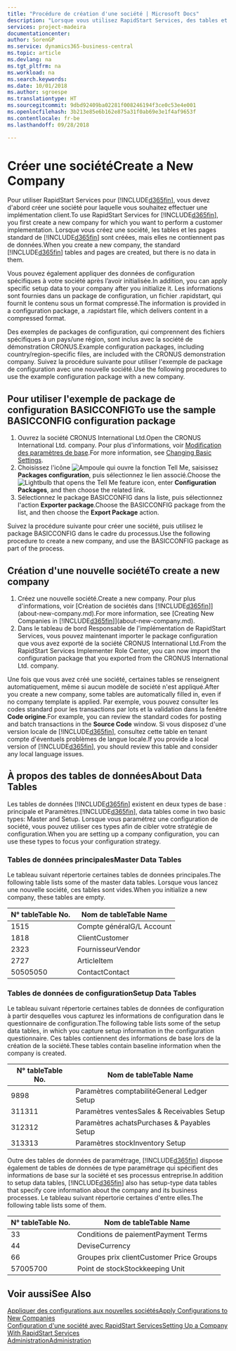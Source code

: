 ```yaml
---
title: "Procédure de création d'une société | Microsoft Docs"
description: "Lorsque vous utilisez RapidStart Services, des tables et des pages sont créées, mais elles ne contiennent pas de données."
services: project-madeira
documentationcenter: 
author: SorenGP
ms.service: dynamics365-business-central
ms.topic: article
ms.devlang: na
ms.tgt_pltfrm: na
ms.workload: na
ms.search.keywords: 
ms.date: 10/01/2018
ms.author: sgroespe
ms.translationtype: HT
ms.sourcegitcommit: 9dbd92409ba02281f008246194f3ce0c53e4e001
ms.openlocfilehash: 3b213e85e6b162e875a31f0ab69e3e1f4af9653f
ms.contentlocale: fr-be
ms.lasthandoff: 09/28/2018

---
```

# <a name="create-a-new-company"></a><span data-ttu-id="f9670-103">Créer une société</span><span class="sxs-lookup"><span data-stu-id="f9670-103">Create a New Company</span></span>
<span data-ttu-id="f9670-104">Pour utiliser RapidStart Services pour [!INCLUDE[d365fin](includes/d365fin_md.md)], vous devez d'abord créer une société pour laquelle vous souhaitez effectuer une implémentation client.</span><span class="sxs-lookup"><span data-stu-id="f9670-104">To use RapidStart Services for [!INCLUDE[d365fin](includes/d365fin_md.md)], you first create a new company for which you want to perform a customer implementation.</span></span> <span data-ttu-id="f9670-105">Lorsque vous créez une société, les tables et les pages standard de [!INCLUDE[d365fin](includes/d365fin_md.md)] sont créées, mais elles ne contiennent pas de données.</span><span class="sxs-lookup"><span data-stu-id="f9670-105">When you create a new company, the standard [!INCLUDE[d365fin](includes/d365fin_md.md)] tables and pages are created, but there is no data in them.</span></span>

<span data-ttu-id="f9670-106">Vous pouvez également appliquer des données de configuration spécifiques à votre société après l’avoir initialisée.</span><span class="sxs-lookup"><span data-stu-id="f9670-106">In addition, you can apply specific setup data to your company after you initialize it.</span></span> <span data-ttu-id="f9670-107">Les informations sont fournies dans un package de configuration, un fichier .rapidstart, qui fournit le contenu sous un format compressé.</span><span class="sxs-lookup"><span data-stu-id="f9670-107">The information is provided in a configuration package, a .rapidstart file, which delivers content in a compressed format.</span></span>  

<span data-ttu-id="f9670-108">Des exemples de packages de configuration, qui comprennent des fichiers spécifiques à un pays/une région, sont inclus avec la société de démonstration CRONUS.</span><span class="sxs-lookup"><span data-stu-id="f9670-108">Example configuration packages, including country/region-specific files, are included with the CRONUS demonstration company.</span></span> <span data-ttu-id="f9670-109">Suivez la procédure suivante pour utiliser l'exemple de package de configuration avec une nouvelle société.</span><span class="sxs-lookup"><span data-stu-id="f9670-109">Use the following procedures to use the example configuration package with a new company.</span></span>  

## <a name="to-use-the-sample-basicconfig-configuration-package"></a><span data-ttu-id="f9670-110">Pour utiliser l'exemple de package de configuration BASICCONFIG</span><span class="sxs-lookup"><span data-stu-id="f9670-110">To use the sample BASICCONFIG configuration package</span></span>  
1. <span data-ttu-id="f9670-111">Ouvrez la société CRONUS International Ltd.</span><span class="sxs-lookup"><span data-stu-id="f9670-111">Open the CRONUS International Ltd. company.</span></span> <span data-ttu-id="f9670-112">Pour plus d'informations, voir [Modification des paramètres de base](ui-change-basic-settings.md).</span><span class="sxs-lookup"><span data-stu-id="f9670-112">For more information, see [Changing Basic Settings](ui-change-basic-settings.md).</span></span>
2. <span data-ttu-id="f9670-113">Choisissez l'icône ![Ampoule qui ouvre la fonction Tell Me](media/ui-search/search_small.png "Dites-moi ce que vous voulez faire"), saisissez **Packages configuration**, puis sélectionnez le lien associé.</span><span class="sxs-lookup"><span data-stu-id="f9670-113">Choose the ![Lightbulb that opens the Tell Me feature](media/ui-search/search_small.png "Tell me what you want to do") icon, enter **Configuration Packages**, and then choose the related link.</span></span>  
3. <span data-ttu-id="f9670-114">Sélectionnez le package BASICCONFIG dans la liste, puis sélectionnez l'action **Exporter package**.</span><span class="sxs-lookup"><span data-stu-id="f9670-114">Choose the BASICCONFIG package from the list, and then choose the **Export Package** action.</span></span>  

<span data-ttu-id="f9670-115">Suivez la procédure suivante pour créer une société, puis utilisez le package BASICCONFIG dans le cadre du processus.</span><span class="sxs-lookup"><span data-stu-id="f9670-115">Use the following procedure to create a new company, and use the BASICCONFIG package as part of the process.</span></span>  

## <a name="to-create-a-new-company"></a><span data-ttu-id="f9670-116">Création d'une nouvelle société</span><span class="sxs-lookup"><span data-stu-id="f9670-116">To create a new company</span></span>  
1. <span data-ttu-id="f9670-117">Créez une nouvelle société.</span><span class="sxs-lookup"><span data-stu-id="f9670-117">Create a new company.</span></span> <span data-ttu-id="f9670-118">Pour plus d'informations, voir [Création de sociétés dans [!INCLUDE[d365fin](includes/d365fin_md.md)]](about-new-company.md).</span><span class="sxs-lookup"><span data-stu-id="f9670-118">For more information, see [Creating New Companies in [!INCLUDE[d365fin](includes/d365fin_md.md)]](about-new-company.md).</span></span>
2. <span data-ttu-id="f9670-119">Dans le tableau de bord Responsable de l'implémentation de RapidStart Services, vous pouvez maintenant importer le package configuration que vous avez exporté de la société CRONUS International Ltd.</span><span class="sxs-lookup"><span data-stu-id="f9670-119">From the RapidStart Services Implementer Role Center, you can now import the configuration package that you exported from the CRONUS International Ltd. company.</span></span>

<span data-ttu-id="f9670-120">Une fois que vous avez créé une société, certaines tables se renseignent automatiquement, même si aucun modèle de société n'est appliqué.</span><span class="sxs-lookup"><span data-stu-id="f9670-120">After you create a new company, some tables are automatically filled in, even if no company template is applied.</span></span> <span data-ttu-id="f9670-121">Par exemple, vous pouvez consulter les codes standard pour les transactions par lots et la validation dans la fenêtre **Code origine**.</span><span class="sxs-lookup"><span data-stu-id="f9670-121">For example, you can review the standard codes for posting and batch transactions in the **Source Code** window.</span></span> <span data-ttu-id="f9670-122">Si vous disposez d'une version locale de [!INCLUDE[d365fin](includes/d365fin_md.md)], consultez cette table en tenant compte d'éventuels problèmes de langue locale.</span><span class="sxs-lookup"><span data-stu-id="f9670-122">If you provide a local version of [!INCLUDE[d365fin](includes/d365fin_md.md)], you should review this table and consider any local language issues.</span></span>

## <a name="about-data-tables"></a><span data-ttu-id="f9670-123">À propos des tables de données</span><span class="sxs-lookup"><span data-stu-id="f9670-123">About Data Tables</span></span>
<span data-ttu-id="f9670-124">Les tables de données [!INCLUDE[d365fin](includes/d365fin_md.md)] existent en deux types de base : principale et Paramètres.</span><span class="sxs-lookup"><span data-stu-id="f9670-124">[!INCLUDE[d365fin](includes/d365fin_md.md)], data tables come in two basic types: Master and Setup.</span></span> <span data-ttu-id="f9670-125">Lorsque vous paramétrez une configuration de société, vous pouvez utiliser ces types afin de cibler votre stratégie de configuration.</span><span class="sxs-lookup"><span data-stu-id="f9670-125">When you are setting up a company configuration, you can use these types to focus your configuration strategy.</span></span>  

### <a name="master-data-tables"></a><span data-ttu-id="f9670-126">Tables de données principales</span><span class="sxs-lookup"><span data-stu-id="f9670-126">Master Data Tables</span></span>  
<span data-ttu-id="f9670-127">Le tableau suivant répertorie certaines tables de données principales.</span><span class="sxs-lookup"><span data-stu-id="f9670-127">The following table lists some of the master data tables.</span></span> <span data-ttu-id="f9670-128">Lorsque vous lancez une nouvelle société, ces tables sont vides.</span><span class="sxs-lookup"><span data-stu-id="f9670-128">When you initialize a new company, these tables are empty.</span></span>  

|<span data-ttu-id="f9670-129">N° table</span><span class="sxs-lookup"><span data-stu-id="f9670-129">Table No.</span></span>|<span data-ttu-id="f9670-130">Nom de table</span><span class="sxs-lookup"><span data-stu-id="f9670-130">Table Name</span></span>|  
|-------------------|--------------------|  
|<span data-ttu-id="f9670-131">15</span><span class="sxs-lookup"><span data-stu-id="f9670-131">15</span></span>|<span data-ttu-id="f9670-132">Compte général</span><span class="sxs-lookup"><span data-stu-id="f9670-132">G/L Account</span></span>|  
|<span data-ttu-id="f9670-133">18</span><span class="sxs-lookup"><span data-stu-id="f9670-133">18</span></span>|<span data-ttu-id="f9670-134">Client</span><span class="sxs-lookup"><span data-stu-id="f9670-134">Customer</span></span>|  
|<span data-ttu-id="f9670-135">23</span><span class="sxs-lookup"><span data-stu-id="f9670-135">23</span></span>|<span data-ttu-id="f9670-136">Fournisseur</span><span class="sxs-lookup"><span data-stu-id="f9670-136">Vendor</span></span>|  
|<span data-ttu-id="f9670-137">27</span><span class="sxs-lookup"><span data-stu-id="f9670-137">27</span></span>|<span data-ttu-id="f9670-138">Article</span><span class="sxs-lookup"><span data-stu-id="f9670-138">Item</span></span>|  
|<span data-ttu-id="f9670-139">5050</span><span class="sxs-lookup"><span data-stu-id="f9670-139">5050</span></span>|<span data-ttu-id="f9670-140">Contact</span><span class="sxs-lookup"><span data-stu-id="f9670-140">Contact</span></span>|  

### <a name="setup-data-tables"></a><span data-ttu-id="f9670-141">Tables de données de configuration</span><span class="sxs-lookup"><span data-stu-id="f9670-141">Setup Data Tables</span></span>  
<span data-ttu-id="f9670-142">Le tableau suivant répertorie certaines tables de données de configuration à partir desquelles vous capturez les informations de configuration dans le questionnaire de configuration.</span><span class="sxs-lookup"><span data-stu-id="f9670-142">The following table lists some of the setup data tables, in which you capture setup information in the configuration questionnaire.</span></span> <span data-ttu-id="f9670-143">Ces tables contiennent des informations de base lors de la création de la société.</span><span class="sxs-lookup"><span data-stu-id="f9670-143">These tables contain baseline information when the company is created.</span></span>  

|<span data-ttu-id="f9670-144">N° table</span><span class="sxs-lookup"><span data-stu-id="f9670-144">Table No.</span></span>|<span data-ttu-id="f9670-145">Nom de table</span><span class="sxs-lookup"><span data-stu-id="f9670-145">Table Name</span></span>|  
|-------------------|--------------------|  
|<span data-ttu-id="f9670-146">98</span><span class="sxs-lookup"><span data-stu-id="f9670-146">98</span></span>|<span data-ttu-id="f9670-147">Paramètres comptabilité</span><span class="sxs-lookup"><span data-stu-id="f9670-147">General Ledger Setup</span></span>|  
|<span data-ttu-id="f9670-148">311</span><span class="sxs-lookup"><span data-stu-id="f9670-148">311</span></span>|<span data-ttu-id="f9670-149">Paramètres ventes</span><span class="sxs-lookup"><span data-stu-id="f9670-149">Sales & Receivables Setup</span></span>|  
|<span data-ttu-id="f9670-150">312</span><span class="sxs-lookup"><span data-stu-id="f9670-150">312</span></span>|<span data-ttu-id="f9670-151">Paramètres achats</span><span class="sxs-lookup"><span data-stu-id="f9670-151">Purchases & Payables Setup</span></span>|  
|<span data-ttu-id="f9670-152">313</span><span class="sxs-lookup"><span data-stu-id="f9670-152">313</span></span>|<span data-ttu-id="f9670-153">Paramètres stock</span><span class="sxs-lookup"><span data-stu-id="f9670-153">Inventory Setup</span></span>|  

<span data-ttu-id="f9670-154">Outre des tables de données de paramétrage, [!INCLUDE[d365fin](includes/d365fin_md.md)] dispose également de tables de données de type paramétrage qui spécifient des informations de base sur la société et ses processus entreprise.</span><span class="sxs-lookup"><span data-stu-id="f9670-154">In addition to setup data tables, [!INCLUDE[d365fin](includes/d365fin_md.md)] also has setup-type data tables that specify core information about the company and its business processes.</span></span> <span data-ttu-id="f9670-155">Le tableau suivant répertorie certaines d'entre elles.</span><span class="sxs-lookup"><span data-stu-id="f9670-155">The following table lists some of them.</span></span>  

|<span data-ttu-id="f9670-156">N° table</span><span class="sxs-lookup"><span data-stu-id="f9670-156">Table No.</span></span>|<span data-ttu-id="f9670-157">Nom de table</span><span class="sxs-lookup"><span data-stu-id="f9670-157">Table Name</span></span>|  
|-------------------|--------------------|  
|<span data-ttu-id="f9670-158">3</span><span class="sxs-lookup"><span data-stu-id="f9670-158">3</span></span>|<span data-ttu-id="f9670-159">Conditions de paiement</span><span class="sxs-lookup"><span data-stu-id="f9670-159">Payment Terms</span></span>|  
|<span data-ttu-id="f9670-160">4</span><span class="sxs-lookup"><span data-stu-id="f9670-160">4</span></span>|<span data-ttu-id="f9670-161">Devise</span><span class="sxs-lookup"><span data-stu-id="f9670-161">Currency</span></span>|  
|<span data-ttu-id="f9670-162">6</span><span class="sxs-lookup"><span data-stu-id="f9670-162">6</span></span>|<span data-ttu-id="f9670-163">Groupes prix client</span><span class="sxs-lookup"><span data-stu-id="f9670-163">Customer Price Groups</span></span>|  
|<span data-ttu-id="f9670-164">5700</span><span class="sxs-lookup"><span data-stu-id="f9670-164">5700</span></span>|<span data-ttu-id="f9670-165">Point de stock</span><span class="sxs-lookup"><span data-stu-id="f9670-165">Stockkeeping Unit</span></span>|

  

## <a name="see-also"></a><span data-ttu-id="f9670-166">Voir aussi</span><span class="sxs-lookup"><span data-stu-id="f9670-166">See Also</span></span>  
[<span data-ttu-id="f9670-167">Appliquer des configurations aux nouvelles sociétés</span><span class="sxs-lookup"><span data-stu-id="f9670-167">Apply Configurations to New Companies</span></span>](admin-apply-configuration-to-new-companies.md)  
[<span data-ttu-id="f9670-168">Configuration d'une société avec RapidStart Services</span><span class="sxs-lookup"><span data-stu-id="f9670-168">Setting Up a Company With RapidStart Services</span></span>](admin-set-up-a-company-with-rapidstart.md)  
[<span data-ttu-id="f9670-169">Administration</span><span class="sxs-lookup"><span data-stu-id="f9670-169">Administration</span></span>](admin-setup-and-administration.md)

